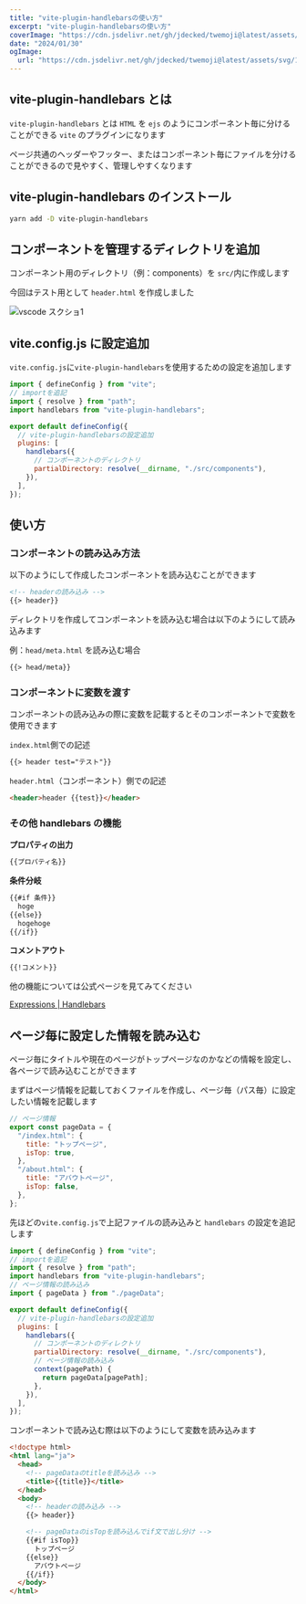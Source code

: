 ```yaml
---
title: "vite-plugin-handlebarsの使い方"
excerpt: "vite-plugin-handlebarsの使い方"
coverImage: "https://cdn.jsdelivr.net/gh/jdecked/twemoji@latest/assets/svg/1f3cb-fe0f-200d-2642-fe0f.svg"
date: "2024/01/30"
ogImage:
  url: "https://cdn.jsdelivr.net/gh/jdecked/twemoji@latest/assets/svg/1f3cb-fe0f-200d-2642-fe0f.svg"
---
```


## vite-plugin-handlebars とは

`vite-plugin-handlebars` とは `HTML` を `ejs` のようにコンポーネント毎に分けることができる `vite` のプラグインになります

ページ共通のヘッダーやフッター、またはコンポーネント毎にファイルを分けることができるので見やすく、管理しやすくなります

## vite-plugin-handlebars のインストール

```bash
yarn add -D vite-plugin-handlebars
```

## コンポーネントを管理するディレクトリを追加

コンポーネント用のディレクトリ（例：components）を `src/`内に作成します

今回はテスト用として `header.html` を作成しました

![vscode スクショ1](/assets/blog/vite-plugin-handlebars/screenshot-1.png)

## vite.config.js に設定追加

`vite.config.js`に`vite-plugin-handlebars`を使用するための設定を追加します

```jsx
import { defineConfig } from "vite";
// importを追記
import { resolve } from "path";
import handlebars from "vite-plugin-handlebars";

export default defineConfig({
  // vite-plugin-handlebarsの設定追加
  plugins: [
    handlebars({
      // コンポーネントのディレクトリ
      partialDirectory: resolve(__dirname, "./src/components"),
    }),
  ],
});
```

## 使い方

### コンポーネントの読み込み方法

以下のようにして作成したコンポーネントを読み込むことができます

```html
<!-- headerの読み込み -->
{{> header}}
```

ディレクトリを作成してコンポーネントを読み込む場合は以下のようにして読み込みます

例：`head/meta.html` を読み込む場合

```html
{{> head/meta}}
```

### コンポーネントに変数を渡す

コンポーネントの読み込みの際に変数を記載するとそのコンポーネントで変数を使用できます

`index.html`側での記述

```html
{{> header test="テスト"}}
```

`header.html`（コンポーネント）側での記述

```html
<header>header {{test}}</header>
```

### その他 handlebars の機能

**プロパティの出力**

```html
{{プロパティ名}}
```

**条件分岐**

```html
{{#if 条件}}
  hoge
{{else}}
  hogehoge
{{/if}}
```

**コメントアウト**

```html
{{!コメント}}
```

他の機能については公式ページを見てみてください

[Expressions | Handlebars](https://handlebarsjs.com/guide/expressions.html)

## ページ毎に設定した情報を読み込む

ページ毎にタイトルや現在のページがトップページなのかなどの情報を設定し、各ページで読み込むことができます

まずはページ情報を記載しておくファイルを作成し、ページ毎（パス毎）に設定したい情報を記載します

```jsx:pageData.js
// ページ情報
export const pageData = {
  "/index.html": {
    title: "トップページ",
    isTop: true,
  },
  "/about.html": {
    title: "アバウトページ",
    isTop: false,
  },
};
```

先ほどの`vite.config.js`で上記ファイルの読み込みと `handlebars` の設定を追記します

```jsx
import { defineConfig } from "vite";
// importを追記
import { resolve } from "path";
import handlebars from "vite-plugin-handlebars";
// ページ情報の読み込み
import { pageData } from "./pageData";

export default defineConfig({
  // vite-plugin-handlebarsの設定追加
  plugins: [
    handlebars({
      // コンポーネントのディレクトリ
      partialDirectory: resolve(__dirname, "./src/components"),
      // ページ情報の読み込み
      context(pagePath) {
        return pageData[pagePath];
      },
    }),
  ],
});
```

コンポーネントで読み込む際は以下のようにして変数を読み込みます

```html
<!doctype html>
<html lang="ja">
  <head>
    <!-- pageDataのtitleを読み込み -->
    <title>{{title}}</title>
  </head>
  <body>
    <!-- headerの読み込み -->
    {{> header}}

    <!-- pageDataのisTopを読み込んでif文で出し分け -->
    {{#if isTop}}
      トップページ
    {{else}}
      アバウトページ
    {{/if}}
  </body>
</html>
```
